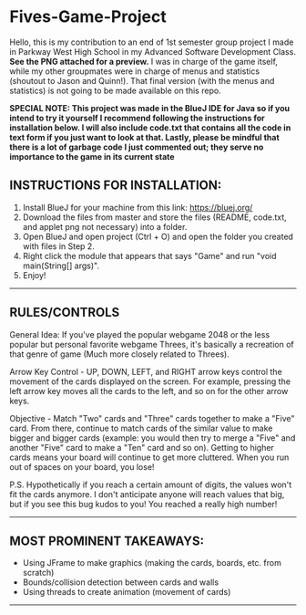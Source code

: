 # Fives-Game-Project
Hello, this is my contribution to an end of 1st semester group project I made in Parkway West High School in my Advanced Software Development Class. **See the PNG attached for a preview.**
I was in charge of the game itself, while my other groupmates were in charge of menus and statistics (shoutout to Jason and Quinn!). That final version (with the menus and statistics) is not going to be made available on this repo.

**SPECIAL NOTE: This project was made in the BlueJ IDE for Java so if you intend to try it yourself I recommend following the instructions for installation below. I will also include code.txt that contains all the code in text form if you just want to look at that. Lastly, please be mindful that there is a lot of garbage code I just commented out; they serve no importance to the game in its current state**

INSTRUCTIONS FOR INSTALLATION:
--------------------------------------------------------------------------------------------------------------------------------------------
1. Install BlueJ for your machine from this link: https://bluej.org/
2. Download the files from master and store the files (README, code.txt, and applet png not necessary) into a folder.
4. Open BlueJ and open project (Ctrl + O) and open the folder you created with files in Step 2.
5. Right click the module that appears that says "Game" and run "void main(String[] args)".
6. Enjoy!
--------------------------------------------------------------------------------------------------------------------------------------------

RULES/CONTROLS
--------------------------------------------------------------------------------------------------------------------------------------------
General Idea: If you've played the popular webgame 2048 or the less popular but personal favorite webgame Threes, it's basically a recreation of that genre of game (Much more closely related to Threes).

Arrow Key Control - UP, DOWN, LEFT, and RIGHT arrow keys control the movement of the cards displayed on the screen. For example, pressing the left arrow key moves all the cards to the left, and so on for the other arrow keys.

Objective - Match "Two" cards and "Three" cards together to make a "Five" card. From there, continue to match cards of the similar value to make bigger and bigger cards (example: you would then try to merge a "Five" and another "Five" card to make a "Ten" card and so on). Getting to higher cards means your board will continue to get more cluttered. When you run out of spaces on your board, you lose! 

P.S. Hypothetically if you reach a certain amount of digits, the values won't fit the cards anymore. I don't anticipate anyone will reach values that big, but if you see this bug kudos to you! You reached a really high number!

--------------------------------------------------------------------------------------------------------------------------------------------

MOST PROMINENT TAKEAWAYS:
--------------------------------------------------------------------------------------------------------------------------------------------
- Using JFrame to make graphics (making the cards, boards, etc. from scratch)
- Bounds/collision detection between cards and walls
- Using threads to create animation (movement of cards)
--------------------------------------------------------------------------------------------------------------------------------------------
